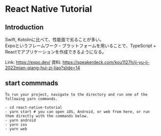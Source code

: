 # React Native Tutorial

## Introduction

Swift, Kotolinに比べて、性能面で劣ることが多い。   
Expoというフレームワーク・プラットフォームを用いることで、TypeScript + Reactでアプリケーションを作成できるようになる。

Link: https://expo.dev/
資料: https://speakerdeck.com/kou1127h/ji-yu-ji-2022mian-qiang-hui-zi-liao?slide=14
## start commmads

```
To run your project, navigate to the directory and run one of the following yarn commands.

- cd react-native-tutorial
- yarn start # you can open iOS, Android, or web from here, or run them directly with the commands below.
- yarn android
- yarn ios
- yarn web
```